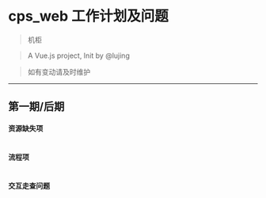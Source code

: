 # cps_web 工作计划及问题

> 机柜

> A Vue.js project, Init by @lujing

> 如有变动请及时维护 

---
## 第一期/后期

#### 资源缺失项
```
```

#### 流程项
```
```

#### 交互走查问题
```
```
